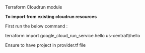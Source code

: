 Terraform Cloudrun module

**To import from existing cloudrun resources**

First run the below command :

terraform import google_cloud_run_service.hello us-central1/hello

Ensure to have project in provider.tf file 